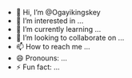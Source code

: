 - 👋 Hi, I’m @Ogayikingskey
- 👀 I’m interested in ...
- 🌱 I’m currently learning ...
- 💞️ I’m looking to collaborate on ...
- 📫 How to reach me ...
- 😄 Pronouns: ...
- ⚡ Fun fact: ...

<!---
Ogayikingskey/Ogayikingskey is a ✨ special ✨ repository because its `README.md` (this file) appears on your GitHub profile.
You can click the Preview link to take a look at your changes.
--->
